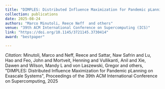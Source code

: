 ```yaml
---
title: "DIMPLES: Distributed Influence Maximization for Pandemic pLanning on Exascale Systems"
collection: publications
date: 2025-08-24
authors: "Marco Minutoli, Reece Neff  and others"
venue: "39th ACM International Conference on Supercomputing (ICS)"
link: "https://doi.org/10.1145/3721145.3730414"
award: "bestpaper"

---
```

*Citation:* Minutoli, Marco and Neff, Reece and Sattar, Naw Safrin and Lu, Hao and Feo, John and Mortveit, Henning and Vullikanti, Anil and Xie, Dawen and Wilson, Mandy L and von Laszewski, Gregor and others, "DIMPLES: Distributed Influence Maximization for Pandemic pLanning on Exascale Systems", Proceedings of the 39th ACM International Conference on Supercomputing, 2025

